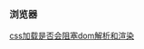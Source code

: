 ### 浏览器

<div><a href="https://github.com/Michael-lzg/weekly-interview/issues/6" target="blank">css加载是否会阻塞dom解析和渲染</a></div>
